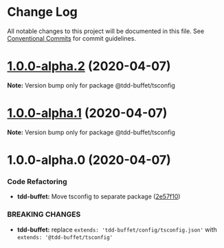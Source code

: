 # Change Log

All notable changes to this project will be documented in this file.
See [Conventional Commits](https://conventionalcommits.org) for commit guidelines.

# [1.0.0-alpha.2](https://github.com/NiGhTTraX/tdd-buffet/compare/@tdd-buffet/tsconfig@1.0.0-alpha.1...@tdd-buffet/tsconfig@1.0.0-alpha.2) (2020-04-07)

**Note:** Version bump only for package @tdd-buffet/tsconfig





# [1.0.0-alpha.1](https://github.com/NiGhTTraX/tdd-buffet/compare/@tdd-buffet/tsconfig@1.0.0-alpha.0...@tdd-buffet/tsconfig@1.0.0-alpha.1) (2020-04-07)

**Note:** Version bump only for package @tdd-buffet/tsconfig





# 1.0.0-alpha.0 (2020-04-07)


### Code Refactoring

* **tdd-buffet:** Move tsconfig to separate package ([2e57f10](https://github.com/NiGhTTraX/tdd-buffet/commit/2e57f10))


### BREAKING CHANGES

* **tdd-buffet:** replace `extends: 'tdd-buffet/config/tsconfig.json'` with
`extends: '@tdd-buffet/tsconfig'`

